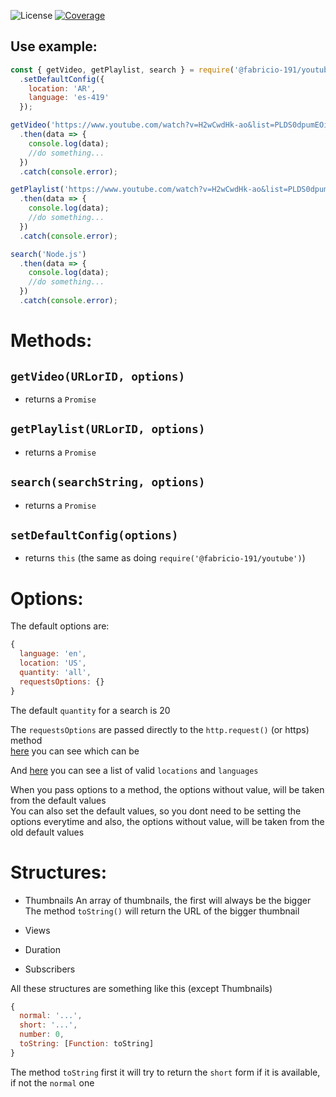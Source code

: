 ![License](https://img.shields.io/badge/License-Apache%202.0-blue.svg?color=white&style=for-the-badge)
[![Coverage](https://codecov.io/gh/Fabricio-191/youtube/branch/main/graph/badge.svg?token=KZRX9WJR8)](https://codecov.io/gh/Fabricio-191/youtube)

## Use example:
```js
const { getVideo, getPlaylist, search } = require('@fabricio-191/youtube')
  .setDefaultConfig({
    location: 'AR',
    language: 'es-419'
  });

getVideo('https://www.youtube.com/watch?v=H2wCwdHk-ao&list=PLDS0dpumEOi0pu_0pCGqvcaRkxg-o1gqg')
  .then(data => {
    console.log(data);
    //do something...
  })  
  .catch(console.error);

getPlaylist('https://www.youtube.com/watch?v=H2wCwdHk-ao&list=PLDS0dpumEOi0pu_0pCGqvcaRkxg-o1gqg')
  .then(data => {
    console.log(data);
    //do something...
  })  
  .catch(console.error);

search('Node.js')
  .then(data => {
    console.log(data);
    //do something...
  })  
  .catch(console.error);
``` 

# Methods:

## `getVideo(URLorID, options)`
  * returns a `Promise`
## `getPlaylist(URLorID, options)`
  * returns a `Promise`
## `search(searchString, options)`
  * returns a `Promise`
## `setDefaultConfig(options)`
  * returns `this` (the same as doing `require('@fabricio-191/youtube')`)

# Options:
The default options are: 
```js
{
  language: 'en',
  location: 'US',
  quantity: 'all',
  requestsOptions: {}
}
```
The default `quantity` for a search is 20

The `requestsOptions` are passed directly to the `http.request()` (or https) method  
[here](https://nodejs.org/api/http.html#http_http_request_options_callback) you can see which can be
  
And [here](https://github.com/Fabricio-191/youtube/blob/main/docs/list.md) you can see a list of valid `locations` and `languages`

When you pass options to a method, the options without value, will be taken from the default values  
You can also set the default values, so you dont need to be setting the options everytime and also, the options without value, will be taken from the old default values

# Structures:
  * Thumbnails
    An array of thumbnails, the first will always be the bigger  
    The method `toString()` will return the URL of the bigger thumbnail

  * Views
  * Duration
  * Subscribers

  All these structures are something like this (except Thumbnails)

  ```js
  {
    normal: '...',
    short: '...',
    number: 0,
    toString: [Function: toString]
  }
  ```

  The method `toString` first it will try to return the `short` form if it is available, if not the `normal` one
  